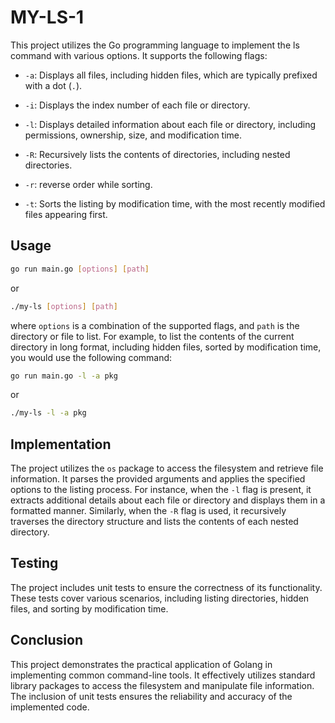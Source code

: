 # MY-LS-1

This project utilizes the Go programming language to implement the ls command with various options. It supports the following flags:

* `-a`: Displays all files, including hidden files, which are typically prefixed with a dot (`.`).

* `-i`: Displays the index number of each file or directory.

* `-l`: Displays detailed information about each file or directory, including permissions, ownership, size, and modification time.

* `-R`: Recursively lists the contents of directories, including nested directories.

* `-r`: reverse order while sorting.

* `-t`: Sorts the listing by modification time, with the most recently modified files appearing first.


## Usage

```bash
go run main.go [options] [path]
```
or
```bash
./my-ls [options] [path]
```

where `options` is a combination of the supported flags, and `path` is the directory or file to list. For example, to list the contents of the current directory in long format, including hidden files, sorted by modification time, you would use the following command:

```bash
go run main.go -l -a pkg
```
or
```bash
./my-ls -l -a pkg
```

## Implementation

The project utilizes the `os` package to access the filesystem and retrieve file information. It parses the provided arguments and applies the specified options to the listing process. For instance, when the `-l` flag is present, it extracts additional details about each file or directory and displays them in a formatted manner. Similarly, when the `-R` flag is used, it recursively traverses the directory structure and lists the contents of each nested directory.

## Testing

The project includes unit tests to ensure the correctness of its functionality. These tests cover various scenarios, including listing directories, hidden files, and sorting by modification time.

## Conclusion

This project demonstrates the practical application of Golang in implementing common command-line tools. It effectively utilizes standard library packages to access the filesystem and manipulate file information. The inclusion of unit tests ensures the reliability and accuracy of the implemented code.